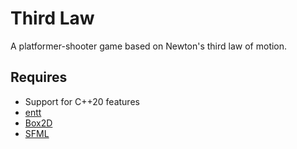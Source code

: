# Third Law

A platformer-shooter game based on Newton's third law of motion.

Requires
--------
- Support for C++20 features
- [entt](https://github.com/skypjack/entt)
- [Box2D](https://github.com/erincatto/Box2D)
- [SFML](https://github.com/SFML/SFML)
